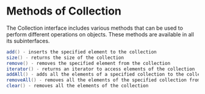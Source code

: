 # **Methods of Collection**
The Collection interface includes various methods that can be used to perform different operations on objects. These methods are available in all its subinterfaces.
```java
add() - inserts the specified element to the collection
size() - returns the size of the collection
remove() - removes the specified element from the collection
iterator() - returns an iterator to access elements of the collection
addAll() - adds all the elements of a specified collection to the collection
removeAll() - removes all the elements of the specified collection from the collection
clear() - removes all the elements of the collection
```
